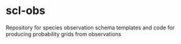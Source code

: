 # scl-obs
Repository for species observation schema templates and code for producing probability grids from observations
